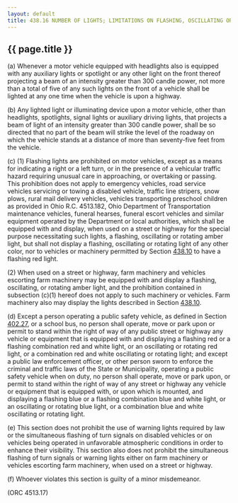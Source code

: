 ---
layout: default 
title: 438.16 NUMBER OF LIGHTS; LIMITATIONS ON FLASHING, OSCILLATING OR ROTATING LIGHTS.---

{{ page.title }}
----------------

​(a) Whenever a motor vehicle equipped with headlights also is equipped
with any auxiliary lights or spotlight or any other light on the front
thereof projecting a beam of an intensity greater than 300 candle power,
not more than a total of five of any such lights on the front of a
vehicle shall be lighted at any one time when the vehicle is upon a
highway.

​(b) Any lighted light or illuminating device upon a motor vehicle,
other than headlights, spotlights, signal lights or auxiliary driving
lights, that projects a beam of light of an intensity greater than 300
candle power, shall be so directed that no part of the beam will strike
the level of the roadway on which the vehicle stands at a distance of
more than seventy-five feet from the vehicle.

​(c) (1) Flashing lights are prohibited on motor vehicles, except as a
means for indicating a right or a left turn, or in the presence of a
vehicular traffic hazard requiring unusual care in approaching, or
overtaking or passing. This prohibition does not apply to emergency
vehicles, road service vehicles servicing or towing a disabled vehicle,
traffic line stripers, snow plows, rural mail delivery vehicles,
vehicles transporting preschool children as provided in Ohio R.C.
4513.182, Ohio Department of Transportation maintenance vehicles,
funeral hearses, funeral escort vehicles and similar equipment operated
by the Department or local authorities, which shall be equipped with and
display, when used on a street or highway for the special purpose
necessitating such lights, a flashing, oscillating or rotating amber
light, but shall not display a flashing, oscillating or rotating light
of any other color, nor to vehicles or machinery permitted by Section
[438.10](23f2f6e5.html) to have a flashing red light.

​(2) When used on a street or highway, farm machinery and vehicles
escorting farm machinery may be equipped with and display a flashing,
oscillating, or rotating amber light, and the prohibition contained in
subsection (c)(1) hereof does not apply to such machinery or vehicles.
Farm machinery also may display the lights described in Section
[438.10](23f2f6e5.html).

​(d) Except a person operating a public safety vehicle, as defined in
Section [402.27](1c127c87.html), or a school bus, no person shall
operate, move or park upon or permit to stand within the right of way of
any public street or highway any vehicle or equipment that is equipped
with and displaying a flashing red or a flashing combination red and
white light, or an oscillating or rotating red light, or a combination
red and white oscillating or rotating light; and except a public law
enforcement officer, or other person sworn to enforce the criminal and
traffic laws of the State or Municipality, operating a public safety
vehicle when on duty, no person shall operate, move or park upon, or
permit to stand within the right of way of any street or highway any
vehicle or equipment that is equipped with, or upon which is mounted,
and displaying a flashing blue or a flashing combination blue and white
light, or an oscillating or rotating blue light, or a combination blue
and white oscillating or rotating light.

​(e) This section does not prohibit the use of warning lights required
by law or the simultaneous flashing of turn signals on disabled vehicles
or on vehicles being operated in unfavorable atmospheric conditions in
order to enhance their visibility. This section also does not prohibit
the simultaneous flashing of turn signals or warning lights either on
farm machinery or vehicles escorting farm machinery, when used on a
street or highway.

​(f) Whoever violates this section is guilty of a minor misdemeanor.

(ORC 4513.17)
